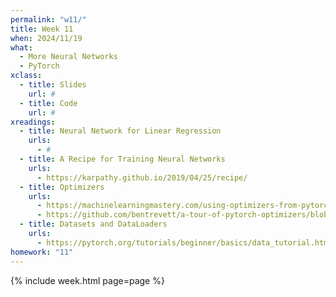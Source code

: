 ```yaml
---
permalink: "w11/"
title: Week 11
when: 2024/11/19
what:
  - More Neural Networks
  - PyTorch
xclass:
  - title: Slides
    url: #
  - title: Code
    url: #
xreadings:
  - title: Neural Network for Linear Regression
    urls:
      - #
  - title: A Recipe for Training Neural Networks
    urls:
      - https://karpathy.github.io/2019/04/25/recipe/
  - title: Optimizers
    urls:
      - https://machinelearningmastery.com/using-optimizers-from-pytorch/
      - https://github.com/bentrevett/a-tour-of-pytorch-optimizers/blob/main/a-tour-of-pytorch-optimizers.ipynb
  - title: Datasets and DataLoaders
    urls:
      - https://pytorch.org/tutorials/beginner/basics/data_tutorial.html
homework: "11"
---
```

{% include week.html page=page %}
